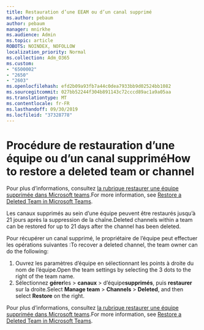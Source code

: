 ```yaml
---
title: Restauration d’une EEAM ou d’un canal supprimé
ms.author: pebaum
author: pebaum
manager: mnirkhe
ms.audience: Admin
ms.topic: article
ROBOTS: NOINDEX, NOFOLLOW
localization_priority: Normal
ms.collection: Adm_O365
ms.custom:
- "6500002"
- "2650"
- "2603"
ms.openlocfilehash: efd2b09a93fb7a44c0dea7933bb9d02524bb1082
ms.sourcegitcommit: 027bb52244f304b891143c72cccd89ac1a9a05aa
ms.translationtype: MT
ms.contentlocale: fr-FR
ms.lasthandoff: 09/30/2019
ms.locfileid: "37328778"
---
```

# <a name="how-to-restore-a-deleted-team-or-channel"></a><span data-ttu-id="ea858-102">Procédure de restauration d’une équipe ou d’un canal supprimé</span><span class="sxs-lookup"><span data-stu-id="ea858-102">How to restore a deleted team or channel</span></span>

<span data-ttu-id="ea858-103">Pour plus d’informations, consultez [la rubrique restaurer une équipe supprimée dans Microsoft teams](https://blogs.technet.microsoft.com/skypehybridguy/2017/07/23/restoring-a-deleted-team-in-microsoft-teams).</span><span class="sxs-lookup"><span data-stu-id="ea858-103">For more information, see [Restore a Deleted Team in Microsoft Teams](https://blogs.technet.microsoft.com/skypehybridguy/2017/07/23/restoring-a-deleted-team-in-microsoft-teams).</span></span>

<span data-ttu-id="ea858-104">Les canaux supprimés au sein d’une équipe peuvent être restaurés jusqu’à 21 jours après la suppression de la chaîne.</span><span class="sxs-lookup"><span data-stu-id="ea858-104">Deleted channels within a team can be restored for up to 21 days after the channel has been deleted.</span></span>

<span data-ttu-id="ea858-105">Pour récupérer un canal supprimé, le propriétaire de l’équipe peut effectuer les opérations suivantes :</span><span class="sxs-lookup"><span data-stu-id="ea858-105">To recover a deleted channel, the team owner can do the following:</span></span>

1. <span data-ttu-id="ea858-106">Ouvrez les paramètres d’équipe en sélectionnant les points à droite du nom de l’équipe.</span><span class="sxs-lookup"><span data-stu-id="ea858-106">Open the team settings by selecting the 3 dots to the right of the team name.</span></span>
2. <span data-ttu-id="ea858-107">Sélectionnez **gérer**les > **canaux** > d’équipe**supprimés**, puis **restaurer** sur la droite.</span><span class="sxs-lookup"><span data-stu-id="ea858-107">Select **Manage team** > **Channels** > **Deleted**, and then select **Restore** on the right.</span></span>

<span data-ttu-id="ea858-108">Pour plus d’informations, consultez [la rubrique restaurer une équipe supprimée dans Microsoft teams](https://blogs.technet.microsoft.com/skypehybridguy/2017/07/23/restoring-a-deleted-team-in-microsoft-teams).</span><span class="sxs-lookup"><span data-stu-id="ea858-108">For more information, see [Restore a Deleted Team in Microsoft Teams](https://blogs.technet.microsoft.com/skypehybridguy/2017/07/23/restoring-a-deleted-team-in-microsoft-teams).</span></span>
